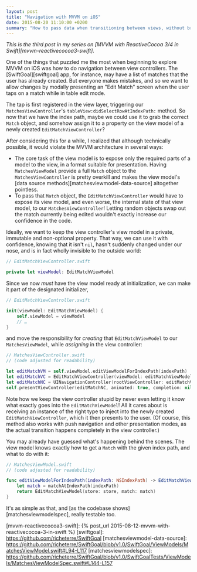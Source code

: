 ```yaml
---
layout: post
title: "Navigation with MVVM on iOS"
date: 2015-08-20 11:10:00 +0200
summary: "How to pass data when transitioning between views, without breaking the MVVM pattern."
---
```


_This is the third post in my series on [MVVM with ReactiveCocoa 3/4 in Swift][mvvm-reactivecocoa3-swift]._

One of the things that puzzled me the most when beginning to explore MVVM on iOS was how to do navigation between view controllers. The [SwiftGoal][swiftgoal] app, for instance, may have a list of matches that the user has already created. But everyone makes mistakes, and so we want to allow changes by modally presenting an "Edit Match" screen when the user taps on a match while in table edit mode.

The tap is first registered in the view layer, triggering our `MatchesViewController`'s `tableView:didSelectRowAtIndexPath:` method. So now that we have the index path, maybe we could use it to grab the correct `Match` object, and somehow assign it to a property on the view model of a newly created `EditMatchViewController`?

After considering this for a while, I realized that although technically possible, it would violate the MVVM architecture in several ways:

* The core task of the view model is to expose only the required parts of a model to the view, in a format suitable for presentation. Having `MatchesViewModel` provide a full `Match` object to the `MatchesViewController` is pretty overkill and makes the view model's [data source methods][matchesviewmodel-data-source] altogether pointless.
* To pass that `Match` object, the `EditMatchViewController` would have to expose its view model, and even worse, the internal state of that view model, to our `MatchesViewController`! Letting random objects swap out the match currently being edited wouldn't exactly increase our confidence in the code.

Ideally, we want to keep the view controller's view model in a private, immutable and non-optional property. That way, we can use it with confidence, knowing that it isn't `nil`, hasn't suddenly changed under our nose, and is in fact wholly invisible to the outside world:

```swift
// EditMatchViewController.swift

private let viewModel: EditMatchViewModel
```

Since we now _must_ have the view model ready at initialization, we can make it part of the designated initializer,

```swift
// EditMatchViewController.swift

init(viewModel: EditMatchViewModel) {
    self.viewModel = viewModel
    // …
}
```

and move the responsibility for _creating_ that `EditMatchViewModel` to our `MatchesViewModel`, while _assigning_ in the view controller:

```swift
// MatchesViewController.swift
// (code adjusted for readability)

let editMatchVM = self.viewModel.editViewModelForIndexPath(indexPath)
let editMatchVC = EditMatchViewController(viewModel: editMatchViewModel)
let editMatchNC = UINavigationController(rootViewController: editMatchVC)
self.presentViewController(editMatchNC, animated: true, completion: nil)
```

Note how we keep the view controller stupid by never even letting it know what exactly goes into the `EditMatchViewModel`! All it cares about is receiving an instance of the right type to inject into the newly created `EditMatchViewController`, which it then presents to the user. (Of course, this method also works with push navigation and other presentation modes, as the actual transition happens completely in the view controller.)

You may already have guessed what's happening behind the scenes. The view model knows exactly how to get a `Match` with the given index path, and what to do with it:

```swift
// MatchesViewModel.swift
// (code adjusted for readability)

func editViewModelForIndexPath(indexPath: NSIndexPath) -> EditMatchViewModel {
    let match = matchAtIndexPath(indexPath)
    return EditMatchViewModel(store: store, match: match)
}
```

It's as simple as that, and [as the codebase shows][matchesviewmodelspec], really testable too.

[mvvm-reactivecocoa3-swift]: {% post_url 2015-08-12-mvvm-with-reactivecocoa-3-in-swift %}
[swiftgoal]: https://github.com/richeterre/SwiftGoal
[matchesviewmodel-data-source]: https://github.com/richeterre/SwiftGoal/blob/v1.0/SwiftGoal/ViewModels/MatchesViewModel.swift#L94-L117
[matchesviewmodelspec]: https://github.com/richeterre/SwiftGoal/blob/v1.0/SwiftGoalTests/ViewModels/MatchesViewModelSpec.swift#L144-L157
